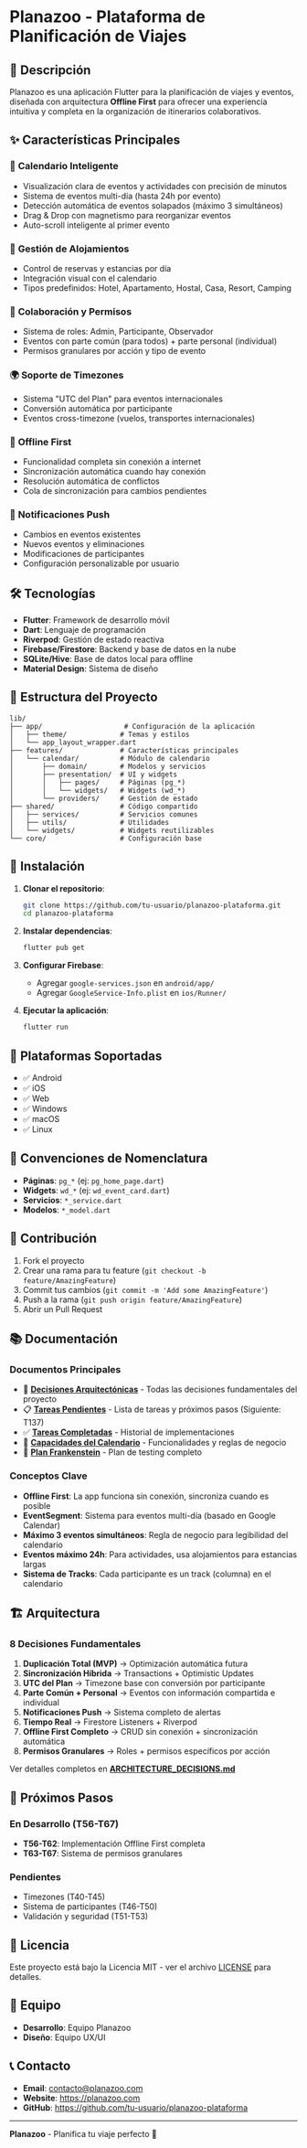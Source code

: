 # Planazoo - Plataforma de Planificación de Viajes

## 🚀 Descripción

Planazoo es una aplicación Flutter para la planificación de viajes y eventos, diseñada con arquitectura **Offline First** para ofrecer una experiencia intuitiva y completa en la organización de itinerarios colaborativos.

## ✨ Características Principales

### 📅 **Calendario Inteligente**
- Visualización clara de eventos y actividades con precisión de minutos
- Sistema de eventos multi-día (hasta 24h por evento)
- Detección automática de eventos solapados (máximo 3 simultáneos)
- Drag & Drop con magnetismo para reorganizar eventos
- Auto-scroll inteligente al primer evento

### 🏨 **Gestión de Alojamientos**
- Control de reservas y estancias por día
- Integración visual con el calendario
- Tipos predefinidos: Hotel, Apartamento, Hostal, Casa, Resort, Camping

### 👥 **Colaboración y Permisos**
- Sistema de roles: Admin, Participante, Observador
- Eventos con parte común (para todos) + parte personal (individual)
- Permisos granulares por acción y tipo de evento

### 🌍 **Soporte de Timezones**
- Sistema "UTC del Plan" para eventos internacionales
- Conversión automática por participante
- Eventos cross-timezone (vuelos, transportes internacionales)

### 📱 **Offline First**
- Funcionalidad completa sin conexión a internet
- Sincronización automática cuando hay conexión
- Resolución automática de conflictos
- Cola de sincronización para cambios pendientes

### 🔔 **Notificaciones Push**
- Cambios en eventos existentes
- Nuevos eventos y eliminaciones
- Modificaciones de participantes
- Configuración personalizable por usuario

## 🛠️ Tecnologías

- **Flutter**: Framework de desarrollo móvil
- **Dart**: Lenguaje de programación
- **Riverpod**: Gestión de estado reactiva
- **Firebase/Firestore**: Backend y base de datos en la nube
- **SQLite/Hive**: Base de datos local para offline
- **Material Design**: Sistema de diseño

## 📁 Estructura del Proyecto

```
lib/
├── app/                    # Configuración de la aplicación
│   ├── theme/             # Temas y estilos
│   └── app_layout_wrapper.dart
├── features/              # Características principales
│   └── calendar/          # Módulo de calendario
│       ├── domain/        # Modelos y servicios
│       ├── presentation/  # UI y widgets
│       │   ├── pages/     # Páginas (pg_*)
│       │   └── widgets/   # Widgets (wd_*)
│       └── providers/     # Gestión de estado
├── shared/                # Código compartido
│   ├── services/          # Servicios comunes
│   ├── utils/             # Utilidades
│   └── widgets/           # Widgets reutilizables
└── core/                  # Configuración base
```

## 🚀 Instalación

1. **Clonar el repositorio**:
   ```bash
   git clone https://github.com/tu-usuario/planazoo-plataforma.git
   cd planazoo-plataforma
   ```

2. **Instalar dependencias**:
   ```bash
   flutter pub get
   ```

3. **Configurar Firebase**:
   - Agregar `google-services.json` en `android/app/`
   - Agregar `GoogleService-Info.plist` en `ios/Runner/`

4. **Ejecutar la aplicación**:
   ```bash
   flutter run
   ```

## 📱 Plataformas Soportadas

- ✅ Android
- ✅ iOS
- ✅ Web
- ✅ Windows
- ✅ macOS
- ✅ Linux

## 🎨 Convenciones de Nomenclatura

- **Páginas**: `pg_*` (ej: `pg_home_page.dart`)
- **Widgets**: `wd_*` (ej: `wd_event_card.dart`)
- **Servicios**: `*_service.dart`
- **Modelos**: `*_model.dart`

## 🤝 Contribución

1. Fork el proyecto
2. Crear una rama para tu feature (`git checkout -b feature/AmazingFeature`)
3. Commit tus cambios (`git commit -m 'Add some AmazingFeature'`)
4. Push a la rama (`git push origin feature/AmazingFeature`)
5. Abrir un Pull Request

## 📚 Documentación

### **Documentos Principales**
- 📖 **[Decisiones Arquitectónicas](docs/arquitectura/ARCHITECTURE_DECISIONS.md)** - Todas las decisiones fundamentales del proyecto
- 📋 **[Tareas Pendientes](docs/tareas/TASKS.md)** - Lista de tareas y próximos pasos (Siguiente: T137)
- ✅ **[Tareas Completadas](docs/tareas/COMPLETED_TASKS.md)** - Historial de implementaciones
- 📅 **[Capacidades del Calendario](docs/especificaciones/CALENDAR_CAPABILITIES.md)** - Funcionalidades y reglas de negocio
- 🧟 **[Plan Frankenstein](docs/especificaciones/FRANKENSTEIN_PLAN_SPEC.md)** - Plan de testing completo

### **Conceptos Clave**
- **Offline First**: La app funciona sin conexión, sincroniza cuando es posible
- **EventSegment**: Sistema para eventos multi-día (basado en Google Calendar)
- **Máximo 3 eventos simultáneos**: Regla de negocio para legibilidad del calendario
- **Eventos máximo 24h**: Para actividades, usa alojamientos para estancias largas
- **Sistema de Tracks**: Cada participante es un track (columna) en el calendario

## 🏗️ Arquitectura

### **8 Decisiones Fundamentales**
1. **Duplicación Total (MVP)** → Optimización automática futura
2. **Sincronización Híbrida** → Transactions + Optimistic Updates
3. **UTC del Plan** → Timezone base con conversión por participante
4. **Parte Común + Personal** → Eventos con información compartida e individual
5. **Notificaciones Push** → Sistema completo de alertas
6. **Tiempo Real** → Firestore Listeners + Riverpod
7. **Offline First Completo** → CRUD sin conexión + sincronización automática
8. **Permisos Granulares** → Roles + permisos específicos por acción

Ver detalles completos en **[ARCHITECTURE_DECISIONS.md](docs/arquitectura/ARCHITECTURE_DECISIONS.md)**

## 🚀 Próximos Pasos

### **En Desarrollo (T56-T67)**
- **T56-T62**: Implementación Offline First completa
- **T63-T67**: Sistema de permisos granulares

### **Pendientes**
- Timezones (T40-T45)
- Sistema de participantes (T46-T50)
- Validación y seguridad (T51-T53)

## 📄 Licencia

Este proyecto está bajo la Licencia MIT - ver el archivo [LICENSE](LICENSE) para detalles.

## 👥 Equipo

- **Desarrollo**: Equipo Planazoo
- **Diseño**: Equipo UX/UI

## 📞 Contacto

- **Email**: contacto@planazoo.com
- **Website**: https://planazoo.com
- **GitHub**: https://github.com/tu-usuario/planazoo-plataforma

---

**Planazoo** - Planifica tu viaje perfecto 🎯
